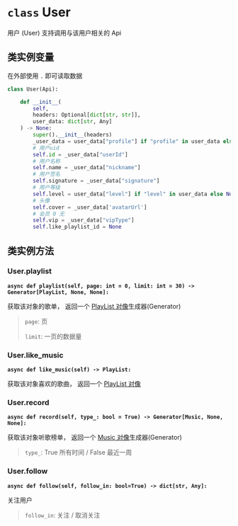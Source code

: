 # `class` User

用户 (User) 支持调用与该用户相关的 Api

## 类实例变量

在外部使用 `.` 即可读取数据

```python
class User(Api):

    def __init__(
        self, 
        headers: Optional[dict[str, str]], 
        user_data: dict[str, Any]
    ) -> None:
        super().__init__(headers)
        _user_data = user_data["profile"] if "profile" in user_data else user_data
        # 用户uid
        self.id = _user_data["userId"]
        # 用户名称
        self.name = _user_data["nickname"]
        # 用户签名
        self.signature = _user_data["signature"]
        # 用户等级
        self.level = user_data["level"] if "level" in user_data else None
        # 头像
        self.cover = _user_data['avatarUrl']
        # 会员 0 无
        self.vip = _user_data["vipType"]
        self.like_playlist_id = None
```

## 类实例方法

### User.playlist

**`async def playlist(self, page: int = 0, limit: int = 30) -> Generator[PlayList, None, None]:`**

获取该对象的歌单， 返回一个 [PlayList 对像](/pycloudmusic/PlayList)生成器(Generator)

> `page`: 页
>
> `limit`: 一页的数据量

### User.like_music

**`async def like_music(self) -> PlayList:`**

获取该对象喜欢的歌曲， 返回一个 [PlayList 对像](/pycloudmusic/PlayList)

### User.record

**`async def record(self, type_: bool = True) -> Generator[Music, None, None]:`**

获取该对象听歌榜单， 返回一个 [Music 对像](/pycloudmusic/Music)生成器(Generator)

> `type_`: True 所有时间 / False 最近一周

### User.follow

**`async def follow(self, follow_in: bool=True) -> dict[str, Any]:`**

关注用户

> `follow_in`: 关注 / 取消关注